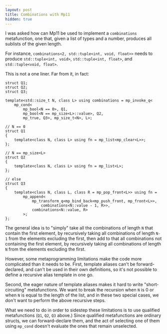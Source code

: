 ```yaml
---
layout: post
title: Combinations with Mp11
hidden: true
---
```


I was asked how can Mp11 be used to implement a `combinations`
metafunction, one that, given a list of types and a number,
produces all sublists of the given length.

For instance, `combinations<2, std::tuple<int, void, float>>` needs
to produce `std::tuple<int, void>`, `std::tuple<int, float>`, and
`std::tuple<void, float>`.

This is not a one liner. Far from it, in fact:

```
struct Q1;
struct Q2;
struct Q3;

template<std::size_t N, class L> using combinations = mp_invoke_q<
    mp_cond<
        mp_bool<N == 0>, Q1,
        mp_bool<N == mp_size<L>::value>, Q2,
        mp_true, Q3>, mp_size_t<N>, L>;

// N == 0
struct Q1
{
    template<class N, class L> using fn = mp_list<mp_clear<L>>;
};

// N == mp_size<L>
struct Q2
{
    template<class N, class L> using fn = mp_list<L>;
};

// else
struct Q3
{
    template<class N, class L, class R = mp_pop_front<L>> using fn =
        mp_append<
            mp_transform_q<mp_bind_back<mp_push_front, mp_front<L>>,
                combinations<N::value - 1, R>>,
            combinations<N::value, R>
        >;
};
```

The general idea is to "simply" take all the combinations of length `N`
that contain the first element, by recursively taking all combinations
of length `N-1` from the elements excluding the first, then add to that
all combinations not containing the first element, by recursively taking
all combinations of length `N` from the elements excluding the first.

However, some metaprogramming limitations make the code more complicated
than it needs to be. First, template aliases can't be forward-declared,
and can't be used in their own definitions, so it's not possible to
define a recursive alias template in one go.

Second, the eager nature of template aliases makes it hard to write
"short-circuiting" metafunctions. We want to break the recursion when
`N` is 0 or when `N` is equal to the length of the list, and in these two
special cases, we don't want to perform the above recursive steps.

What we need to do in order to sidestep these limitations is to use
qualified metafunctions (`Q1`, `Q2`, `Q3` above.) Since qualified
metafunctions are ordinary structs, we can forward-declare them, and the
act of selecting one of them using `mp_cond` doesn't evaluate the ones
that remain unselected.
